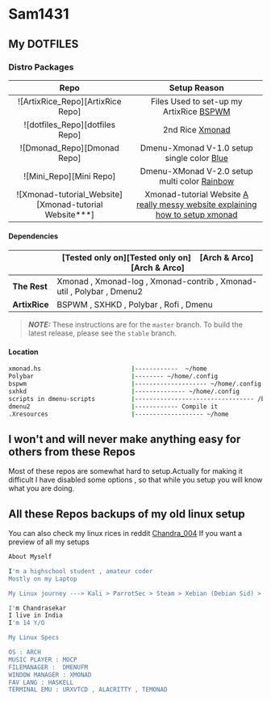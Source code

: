 # Sam1431

## My DOTFILES

### Distro Packages
|Repo|Setup Reason|
|:---:|:---:|
|![ArtixRice_Repo][ArtixRice Repo]                     |Files Used to set-up my ArtixRice  [BSPWM](https://github.com/Sam1431/ArtixRice)|                                            
|![dotfiles_Repo][dotfiles Repo]                       |2nd Rice [Xmonad](https://github.com/Sam1431/dotfiles)|
|![Dmonad_Repo][Dmonad Repo]                           |Dmenu-Xmonad V-1.0 setup single color [Blue](https://github.com/Sam1431/DMonad)|                                             
|![Mini_Repo][Mini Repo]                               |Dmenu-XMonad V-2.0 setup multi color [Rainbow](https://github.com/Sam1431/Mini)|                                             
|![Xmonad-tutorial_Website][Xmonad-tutorial Website***] |Xmonad-tutorial Website [A really messy website explaining how to setup xmonad](https://sam1431.github.io/xmonad-tutorial/)|

#### Dependencies
|                        | [Tested only on][Tested only on] &nbsp;&nbsp; [Arch & Arco][Arch & Arco]                     |
|------------------------|----------------------------------------------------------------------------------------------|
| **The Rest**           | Xmonad , Xmonad-log , Xmonad-contrib , Xmonad-util , Polybar , Dmenu2                        |
| **ArtixRice**          | BSPWM , SXHKD , Polybar , Rofi , Dmenu                                                       |


> ***NOTE:*** These instructions are for the `master` branch. To build the latest release, please see the `stable` branch.

#### Location
```sh
xmonad.hs                         |------------  ~/home
Polybar                           |-------- ~/home/.config
bspwm                             |-------------------- ~/home/.config
sxhkd                             |-------------- ~/home/.config
scripts in dmenu-scripts          |--------------------------------- /bin
dmenu2                            |------------ Compile it 
.Xresources                       |------------------- ~/home

```

## I won't and will never make anything easy for others from these Repos
Most of these repos are somewhat hard to setup.Actually for making it difficult I have disabled some options , so that while you setup you will know what you are doing. 

## All these Repos backups of my old linux setup
You can also check my linux rices in reddit [ Chandra_004](https://www.reddit.com/user/chandra_004)
If you want a preview of all my setups
```sh
About Myself

I'm a highschool student , amateur coder
Mostly on my Laptop

My Linux journey ---> Kali > ParrotSec > Steam > Xebian (Debian Sid) > Solus > Sabayon > VoidLinux > Mainline Arch > ? ( Will be updated in the future ) 

I'm Chandrasekar
I live in India
I'm 14 Y/O

My Linux Specs

OS : ARCH
MUSIC PLAYER : MOCP
FILEMANAGER :  DMENUFM
WINDOW MANAGER : XMONAD
FAV LANG : HASKELL
TERMINAL EMU : URXVTCD , ALACRITTY , TEMONAD
```


